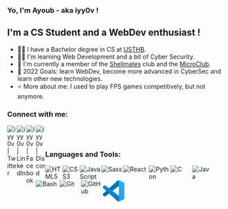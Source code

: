 ### Yo, I'm Ayoub - aka iyy0v !

## I'm a CS Student and a WebDev enthusiast !
- 👨‍🎓 I have a Bachelor degree in CS at [USTHB][usthb].
- 👨‍💻 I'm learning Web Development and a bit of Cyber Security.
- 🔰 I'm currently a member of the [Shellmates][shellmates] club and the [MicroClub][microclub].
- 🎯 2022 Goals: learn WebDev, become more advanced in CyberSec and learn other new technologies.
- ⭐ More about me: I used to play FPS games competitively, but not anymore.

### Connect with me:

[<img align="left" alt="iyy0v | Twitter" width="22px" src="https://cdn.jsdelivr.net/npm/simple-icons@3.13.0/icons/twitter.svg" />][twitter]
[<img align="left" alt="iyy0v | LinkedIn" width="22px" src="https://cdn.jsdelivr.net/npm/simple-icons@3.13.0/icons/linkedin.svg" />][linkedin]
[<img align="left" alt="iyy0v | Facebook" width="22px" src="https://cdn.jsdelivr.net/npm/simple-icons@3.13.0/icons/facebook.svg" />][facebook]
[<img align="left" alt="iyy0v | Discord" width="22px" src="https://cdn.jsdelivr.net/npm/simple-icons@3.13.0/icons/discord.svg" />][discord]

<br><br>

### Languages and Tools:

[<img align="left" alt="HTML5" width="40px" src="https://github.com/tomchen/stack-icons/blob/master/logos/html-5.svg" />][getRRed]
[<img align="left" alt="CSS3" width="40px" src="https://github.com/tomchen/stack-icons/blob/master/logos/css-3.svg" />][getRRed]
[<img align="left" alt="JavaScript" width="50px" src="https://github.com/tomchen/stack-icons/blob/master/logos/javascript.svg" />][getRRed]
[<img align="left" alt="Sass" width="50px" src="https://github.com/tomchen/stack-icons/blob/master/logos/sass.svg" />][getRRed]
[<img align="left" alt="React" width="60px" src="https://github.com/tomchen/stack-icons/blob/master/logos/react.svg" />][getRRed]
[<img align="left" alt="Python" width="50px" src="https://github.com/tomchen/stack-icons/blob/master/logos/python.svg" />][getRRed]
[<img align="left" alt="C" width="50px" src="https://github.com/tomchen/stack-icons/blob/master/logos/c.svg" />][getRRed]
[<img align="left" alt="Java" width="40px" src="https://github.com/tomchen/stack-icons/blob/master/logos/java.svg" />][getRRed]
[<img align="left" alt="Bash" width="55px" src="https://upload.wikimedia.org/wikipedia/commons/thumb/4/4b/Bash_Logo_Colored.svg/1200px-Bash_Logo_Colored.svg.png" />][getRRed]
[<img align="left" alt="Git" width="50px" src="https://github.com/tomchen/stack-icons/blob/master/logos/git-icon.svg" />][getRRed]
[<img align="left" alt="GitHub" width="50px" src="https://github.com/tomchen/stack-icons/blob/master/logos/github-icon.svg" />][getRRed]
[<img align="left" alt="VSCode" width="50px" src="https://raw.githubusercontent.com/github/explore/80688e429a7d4ef2fca1e82350fe8e3517d3494d/topics/visual-studio-code/visual-studio-code.png" />][getRRed]


[usthb]: https://www.usthb.dz
[shellmates]: https://www.shellmates.club/
[microclub]: https://microclub.net/
[twitter]: https://twitter.com/AyoubNaitMihoub
[linkedin]: https://www.linkedin.com/in/ayoubnaitmihoub/
[facebook]: https://www.facebook.com/NaitmihoubAyoub/
[discord]: https://discord.com/users/452520557834010635/

[getRRed]: https://www.youtube.com/watch?v=dQw4w9WgXcQ&t=2s
